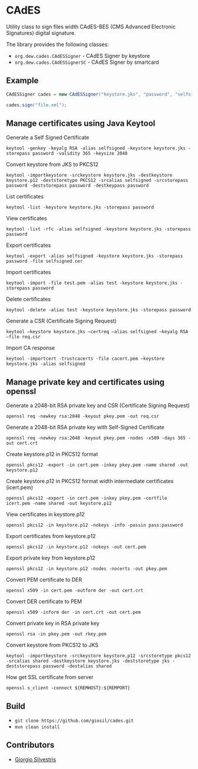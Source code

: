 # CAdES

Utility class to sign files width CAdES-BES (CMS Advanced Electronic Signatures) digital signature.

The library provides the following classes:

- `org.dew.cades.CAdESSigner` - CAdES Signer by keystore
- `org.dew.cades.CAdESSignerSC` - CAdES Signer by smartcard

## Example

```java
CAdESSigner cades = new CAdESSigner("keystore.jks", "password", "selfsigned");

cades.sign("file.xml");
```

## Manage certificates using Java Keytool

Generate a Self Signed Certificate

`keytool -genkey -keyalg RSA -alias selfsigned -keystore keystore.jks -storepass password -validity 365 -keysize 2048`

Convert keystore from JKS to PKCS12

`keytool -importkeystore -srckeystore keystore.jks -destkeystore keystore.p12 -deststoretype PKCS12 -srcalias selfsigned -srcstorepass password -deststorepass password -destkeypass password`

List certificates

`keytool -list -keystore keystore.jks -storepass password`

View certificates

`keytool -list -rfc -alias selfsigned -keystore keystore.jks -storepass password`

Export certificates

`keytool -export -alias selfsigned -keystore keystore.jks -storepass password -file selfsigned.cer`

Import certificates

`keytool -import -file test.pem -alias test -keystore keystore.jks -storepass password`

Delete certificates

`keytool -delete -alias test -keystore keystore.jks -storepass password`

Generate a CSR (Certificate Signing Request)

`keytool –keystore keystore.jks –certreq –alias selfsigned –keyalg RSA –file req.csr`

Import CA response

`keytool -importcert -trustcacerts -file cacert.pem –keystore keystore.jks -alias selfsigned`

## Manage private key and certificates using openssl

Generate a 2048-bit RSA private key and CSR (Certificate Signing Request)

`openssl req -newkey rsa:2048 -keyout pkey.pem -out req.csr`

Generate a 2048-bit RSA private key with Self-Signed Certificate

`openssl req -newkey rsa:2048 -keyout pkey.pem -nodes -x509 -days 365 -out cert.crt`

Create keystore.p12 in PKCS12 format

`openssl pkcs12 -export -in cert.pem -inkey pkey.pem -name shared -out keystore.p12`

Create keystore.p12 in PKCS12 format width intermediate certificates (icert.pem)

`openssl pkcs12 -export -in cert.pem -inkey pkey.pem -certfile icert.pem -name shared -out keystore.p12`

View certificates in keystore.p12

`openssl pkcs12 -in keystore.p12 -nokeys -info -passin pass:password`

Export certificates from keystore.p12

`openssl pkcs12 -in keystore.p12 -nokeys -out cert.pem`

Export private key from keystore.p12

`openssl pkcs12 -in keystore.p12 -nodes -nocerts -out pkey.pem`

Convert PEM certificate to DER

`openssl x509 -in cert.pem -outform der -out cert.crt`

Convert DER certificate to PEM

`openssl x509 -inform der -in cert.crt -out cert.pem`

Convert private key in RSA private key

`openssl rsa -in pkey.pem -out rkey.pem`

Convert keystore from PKCS12 to JKS

`keytool -importkeystore -srckeystore keystore.p12 -srcstoretype pkcs12 -srcalias shared -destkeystore keystore.jks -deststoretype jks -deststorepass password -destalias shared`

How get SSL certificate from server

`openssl s_client -connect ${REMHOST}:${REMPORT}`

## Build

- `git clone https://github.com/giosil/cades.git`
- `mvn clean install`

## Contributors

* [Giorgio Silvestris](https://github.com/giosil)
